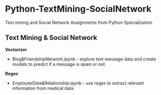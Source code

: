 # Python-TextMining-SocialNetwork
Text mining and Social Network Assignments from Python Specialization

## Text Mining & Social Network 
**Vectorizer** 
- Blog&FriendshipNetwork.ipynb - explore text message data and create models to predict if a message is spam or not.

**Regex** 
-  EmployeeData&Relationship.ipynb - use regex to extract relevant information from medical data.
